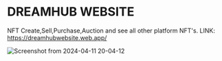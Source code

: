 # DREAMHUB WEBSITE
NFT Create,Sell,Purchase,Auction and see all other platform NFT's.
LINK: https://dreamhubwebsite.web.app/

![Screenshot from 2024-04-11 20-04-12](https://github.com/merndeveloper-hub/Dreamhub-NFT-Platform/assets/67875982/215f0415-6b46-4458-adbd-e7d3487dd746)

